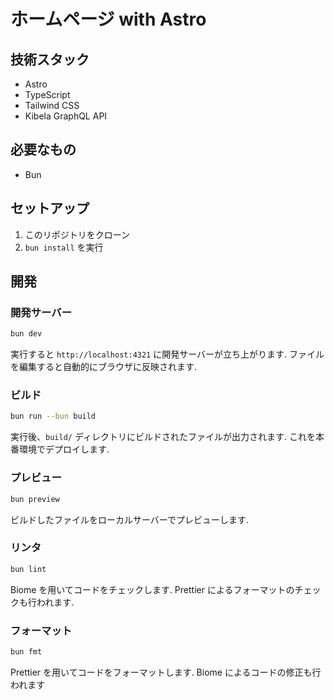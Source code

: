 # ホームページ with Astro

## 技術スタック

- Astro
- TypeScript
- Tailwind CSS
- Kibela GraphQL API

## 必要なもの

- Bun

## セットアップ

1. このリポジトリをクローン
2. `bun install` を実行

## 開発

### 開発サーバー

```sh
bun dev
```
実行すると `http://localhost:4321` に開発サーバーが立ち上がります. ファイルを編集すると自動的にブラウザに反映されます.

### ビルド

```sh
bun run --bun build
```
実行後、`build/` ディレクトリにビルドされたファイルが出力されます. これを本番環境でデプロイします.

### プレビュー

```sh
bun preview
```
ビルドしたファイルをローカルサーバーでプレビューします.

### リンタ

```sh
bun lint
```

Biome を用いてコードをチェックします. Prettier によるフォーマットのチェックも行われます.

### フォーマット

```sh
bun fmt
```

Prettier を用いてコードをフォーマットします. Biome によるコードの修正も行われます
